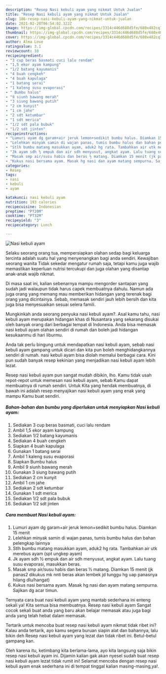 ```yaml
---
description: "Resep Nasi kebuli ayam yang nikmat Untuk Jualan"
title: "Resep Nasi kebuli ayam yang nikmat Untuk Jualan"
slug: 186-resep-nasi-kebuli-ayam-yang-nikmat-untuk-jualan
date: 2021-02-20T06:54:02.322Z
image: https://img-global.cpcdn.com/recipes/3314c446d688d5fe/680x482cq70/nasi-kebuli-ayam-foto-resep-utama.jpg
thumbnail: https://img-global.cpcdn.com/recipes/3314c446d688d5fe/680x482cq70/nasi-kebuli-ayam-foto-resep-utama.jpg
cover: https://img-global.cpcdn.com/recipes/3314c446d688d5fe/680x482cq70/nasi-kebuli-ayam-foto-resep-utama.jpg
author: Alma Love
ratingvalue: 3.1
reviewcount: 10
recipeingredient:
- "3 cup beras basmati cuci lalu rendam"
- "1,5 ekor ayam kampung"
- "1/2 batang kayumanis"
- "4 buah cengkeh"
- "4 buah kapulaga"
- "1 batang serai"
- "1 kaleng susu evaporasi"
- " Bumbu halus"
- "9 siunh bawang merah"
- "3 siung bawang putih"
- "2 cm kunyit"
- "1 cm jahe"
- "2 sdt ketumbar"
- "1 sdt merica"
- "1/2 sdt pala bubuk"
- "1/2 sdt jinten"
recipeinstructions:
- "Lumuri ayam dg garam+air jeruk lemon+sedikit bumbu halus. Diamkan 15 menit"
- "Lelehkan minyak samin di wajan panas, tumis bumbu halus dan bahan pelengkap lainnya"
- "Stlh bumbu matang masukkan ayam, aduk2 hg rata. Tambahkan air utk merebus ayam (spt ungkep ayam)"
- "Jk ayam sdh ½ empuk dan air sdh menyusut, angkat ayam. Lalu tuang susu evaporasi, masukkan beras."
- "Masak smp air/susu habis dan beras ½ matang. Diamkan 15 menit (jk panas2 dikukus mk nnti beras akan lembek jd tunggu hg uap panasnya hilang dlu/hangat)"
- "Kukus nasi bersama ayam. Masak hg nasi dan ayam matang sempurna. Sajikan dg acar timun."
categories:
- Resep
tags:
- nasi
- kebuli
- ayam

katakunci: nasi kebuli ayam 
nutrition: 193 calories
recipecuisine: Indonesian
preptime: "PT20M"
cooktime: "PT32M"
recipeyield: "3"
recipecategory: Lunch

---
```



![Nasi kebuli ayam](https://img-global.cpcdn.com/recipes/3314c446d688d5fe/680x482cq70/nasi-kebuli-ayam-foto-resep-utama.jpg)

Selaku seorang orang tua, mempersiapkan olahan sedap bagi keluarga tercinta adalah suatu hal yang menyenangkan bagi anda sendiri. Kewajiban seorang  wanita Tidak sekedar mengatur rumah saja, tetapi kamu juga wajib memastikan keperluan nutrisi tercukupi dan juga olahan yang disantap anak-anak wajib nikmat.

Di masa  saat ini, kalian sebenarnya mampu mengorder santapan yang sudah jadi walaupun tidak harus capek membuatnya dahulu. Namun ada juga orang yang memang mau memberikan hidangan yang terenak bagi orang yang dicintainya. Sebab, memasak sendiri jauh lebih bersih dan kita juga bisa menyesuaikan sesuai selera famili. 



Mungkinkah anda seorang penyuka nasi kebuli ayam?. Asal kamu tahu, nasi kebuli ayam merupakan hidangan khas di Nusantara yang sekarang disukai oleh banyak orang dari berbagai tempat di Indonesia. Anda bisa memasak nasi kebuli ayam olahan sendiri di rumah dan boleh jadi hidangan kesukaanmu di hari liburmu.

Anda tak perlu bingung untuk mendapatkan nasi kebuli ayam, sebab nasi kebuli ayam gampang untuk dicari dan kita pun boleh menghidangkannya sendiri di rumah. nasi kebuli ayam bisa diolah memalui berbagai cara. Kini pun sudah banyak resep kekinian yang menjadikan nasi kebuli ayam lebih lezat.

Resep nasi kebuli ayam pun sangat mudah dibikin, lho. Kamu tidak usah repot-repot untuk memesan nasi kebuli ayam, sebab Kamu dapat membuatnya di rumah sendiri. Untuk Kita yang hendak membuatnya, di bawah ini adalah resep menyajikan nasi kebuli ayam yang enak yang mampu Kamu buat sendiri.

<!--inarticleads1-->

##### Bahan-bahan dan bumbu yang diperlukan untuk menyiapkan Nasi kebuli ayam:

1. Sediakan 3 cup beras basmati, cuci lalu rendam
1. Ambil 1,5 ekor ayam kampung
1. Sediakan 1/2 batang kayumanis
1. Sediakan 4 buah cengkeh
1. Siapkan 4 buah kapulaga
1. Gunakan 1 batang serai
1. Ambil 1 kaleng susu evaporasi
1. Siapkan  Bumbu halus
1. Ambil 9 siunh bawang merah
1. Gunakan 3 siung bawang putih
1. Sediakan 2 cm kunyit
1. Ambil 1 cm jahe
1. Sediakan 2 sdt ketumbar
1. Gunakan 1 sdt merica
1. Sediakan 1/2 sdt pala bubuk
1. Sediakan 1/2 sdt jinten




<!--inarticleads2-->

##### Cara membuat Nasi kebuli ayam:

1. Lumuri ayam dg garam+air jeruk lemon+sedikit bumbu halus. Diamkan 15 menit
1. Lelehkan minyak samin di wajan panas, tumis bumbu halus dan bahan pelengkap lainnya
1. Stlh bumbu matang masukkan ayam, aduk2 hg rata. Tambahkan air utk merebus ayam (spt ungkep ayam)
1. Jk ayam sdh ½ empuk dan air sdh menyusut, angkat ayam. Lalu tuang susu evaporasi, masukkan beras.
1. Masak smp air/susu habis dan beras ½ matang. Diamkan 15 menit (jk panas2 dikukus mk nnti beras akan lembek jd tunggu hg uap panasnya hilang dlu/hangat)
1. Kukus nasi bersama ayam. Masak hg nasi dan ayam matang sempurna. Sajikan dg acar timun.




Ternyata cara buat nasi kebuli ayam yang mantab sederhana ini enteng sekali ya! Kita semua bisa membuatnya. Resep nasi kebuli ayam Sangat cocok sekali buat anda yang baru akan belajar memasak atau juga bagi anda yang telah hebat dalam memasak.

Tertarik untuk mencoba buat resep nasi kebuli ayam nikmat tidak ribet ini? Kalau anda tertarik, ayo kamu segera buruan siapin alat dan bahannya, lalu bikin deh Resep nasi kebuli ayam yang lezat dan tidak ribet ini. Betul-betul gampang kan. 

Oleh karena itu, ketimbang kita berlama-lama, ayo kita langsung saja bikin resep nasi kebuli ayam ini. Dijamin kalian gak akan nyesel sudah buat resep nasi kebuli ayam lezat tidak rumit ini! Selamat mencoba dengan resep nasi kebuli ayam enak sederhana ini di tempat tinggal kalian masing-masing,ya!.

